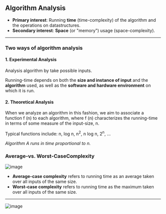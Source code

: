 ## Algorithm Analysis

- **Primary interest**: Running **time** (time-complexity) of the algorithm and the operations on datastructures.
- **Secondary interest**: **Space** (or "memory") usage (space-complexity).

***

### Two ways of algorithm analysis

#### 1. Experimental Analysis
Analysis algorithm by take possible inputs.

Running-time depends on both the **size and instance of input** and the **algorithm** used, as well as the **software and hardware environment** on which it is run.

#### 2. Theoretical Analysis

When we analyze an algorithm in this fashion, we aim to associate a function f (n) to each algorithm, where f (n) characterizes the running-time in terms of some measure of the input-size, n.

Typical functions include: n, log n, n<sup>2</sup>, n log n, 2<sup>n</sup>, ...

*Algorithm A runs in time proportional to n.*

### Average-vs. Worst-CaseComplexity

![image](D:/Files/Learning%20Materials/Y3/Semester-2/INT202/Note/Screenshot%202021-03-06%20185218.png)

- **Average-case complexity** refers to running time as an average taken over all inputs of the same size.
- **Worst-case complexity** refers to running time as the maximum taken over all inputs of the same size.
***
![image](D:/Files/Learning%20Materials/Y3/Semester-2/INT202/Note/Screenshot%202021-03-06%20192041.png)
